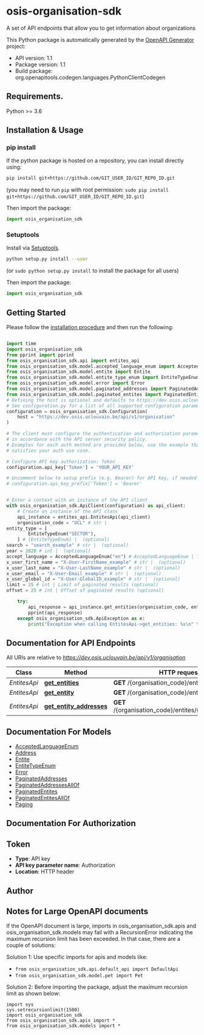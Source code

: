# osis-organisation-sdk
A set of API endpoints that allow you to get information about organizations

This Python package is automatically generated by the [OpenAPI Generator](https://openapi-generator.tech) project:

- API version: 1.1
- Package version: 1.1
- Build package: org.openapitools.codegen.languages.PythonClientCodegen

## Requirements.

Python >= 3.6

## Installation & Usage
### pip install

If the python package is hosted on a repository, you can install directly using:

```sh
pip install git+https://github.com/GIT_USER_ID/GIT_REPO_ID.git
```
(you may need to run `pip` with root permission: `sudo pip install git+https://github.com/GIT_USER_ID/GIT_REPO_ID.git`)

Then import the package:
```python
import osis_organisation_sdk
```

### Setuptools

Install via [Setuptools](http://pypi.python.org/pypi/setuptools).

```sh
python setup.py install --user
```
(or `sudo python setup.py install` to install the package for all users)

Then import the package:
```python
import osis_organisation_sdk
```

## Getting Started

Please follow the [installation procedure](#installation--usage) and then run the following:

```python

import time
import osis_organisation_sdk
from pprint import pprint
from osis_organisation_sdk.api import entites_api
from osis_organisation_sdk.model.accepted_language_enum import AcceptedLanguageEnum
from osis_organisation_sdk.model.entite import Entite
from osis_organisation_sdk.model.entite_type_enum import EntiteTypeEnum
from osis_organisation_sdk.model.error import Error
from osis_organisation_sdk.model.paginated_addresses import PaginatedAddresses
from osis_organisation_sdk.model.paginated_entites import PaginatedEntites
# Defining the host is optional and defaults to https://dev.osis.uclouvain.be/api/v1/organisation
# See configuration.py for a list of all supported configuration parameters.
configuration = osis_organisation_sdk.Configuration(
    host = "https://dev.osis.uclouvain.be/api/v1/organisation"
)

# The client must configure the authentication and authorization parameters
# in accordance with the API server security policy.
# Examples for each auth method are provided below, use the example that
# satisfies your auth use case.

# Configure API key authorization: Token
configuration.api_key['Token'] = 'YOUR_API_KEY'

# Uncomment below to setup prefix (e.g. Bearer) for API key, if needed
# configuration.api_key_prefix['Token'] = 'Bearer'


# Enter a context with an instance of the API client
with osis_organisation_sdk.ApiClient(configuration) as api_client:
    # Create an instance of the API class
    api_instance = entites_api.EntitesApi(api_client)
    organisation_code = "UCL" # str | 
entity_type = [
        EntiteTypeEnum("SECTOR"),
    ] # [EntiteTypeEnum] |  (optional)
search = "search_example" # str |  (optional)
year = 2020 # int |  (optional)
accept_language = AcceptedLanguageEnum("en") # AcceptedLanguageEnum | The header advertises which languages the client is able to understand, and which locale variant is preferred. (By languages, we mean natural languages, such as English, and not programming languages.)  (optional)
x_user_first_name = "X-User-FirstName_example" # str |  (optional)
x_user_last_name = "X-User-LastName_example" # str |  (optional)
x_user_email = "X-User-Email_example" # str |  (optional)
x_user_global_id = "X-User-GlobalID_example" # str |  (optional)
limit = 25 # int | Limit of paginated results (optional)
offset = 25 # int | Offset of paginated results (optional)

    try:
        api_response = api_instance.get_entities(organisation_code, entity_type=entity_type, search=search, year=year, accept_language=accept_language, x_user_first_name=x_user_first_name, x_user_last_name=x_user_last_name, x_user_email=x_user_email, x_user_global_id=x_user_global_id, limit=limit, offset=offset)
        pprint(api_response)
    except osis_organisation_sdk.ApiException as e:
        print("Exception when calling EntitesApi->get_entities: %s\n" % e)
```

## Documentation for API Endpoints

All URIs are relative to *https://dev.osis.uclouvain.be/api/v1/organisation*

Class | Method | HTTP request | Description
------------ | ------------- | ------------- | -------------
*EntitesApi* | [**get_entities**](docs/EntitesApi.md#get_entities) | **GET** /{organisation_code}/entites/ | 
*EntitesApi* | [**get_entity**](docs/EntitesApi.md#get_entity) | **GET** /{organisation_code}/entites/{uuid} | 
*EntitesApi* | [**get_entity_addresses**](docs/EntitesApi.md#get_entity_addresses) | **GET** /{organisation_code}/entites/{uuid}/addresses | 


## Documentation For Models

 - [AcceptedLanguageEnum](docs/AcceptedLanguageEnum.md)
 - [Address](docs/Address.md)
 - [Entite](docs/Entite.md)
 - [EntiteTypeEnum](docs/EntiteTypeEnum.md)
 - [Error](docs/Error.md)
 - [PaginatedAddresses](docs/PaginatedAddresses.md)
 - [PaginatedAddressesAllOf](docs/PaginatedAddressesAllOf.md)
 - [PaginatedEntites](docs/PaginatedEntites.md)
 - [PaginatedEntitesAllOf](docs/PaginatedEntitesAllOf.md)
 - [Paging](docs/Paging.md)


## Documentation For Authorization


## Token

- **Type**: API key
- **API key parameter name**: Authorization
- **Location**: HTTP header


## Author




## Notes for Large OpenAPI documents
If the OpenAPI document is large, imports in osis_organisation_sdk.apis and osis_organisation_sdk.models may fail with a
RecursionError indicating the maximum recursion limit has been exceeded. In that case, there are a couple of solutions:

Solution 1:
Use specific imports for apis and models like:
- `from osis_organisation_sdk.api.default_api import DefaultApi`
- `from osis_organisation_sdk.model.pet import Pet`

Solution 2:
Before importing the package, adjust the maximum recursion limit as shown below:
```
import sys
sys.setrecursionlimit(1500)
import osis_organisation_sdk
from osis_organisation_sdk.apis import *
from osis_organisation_sdk.models import *
```

